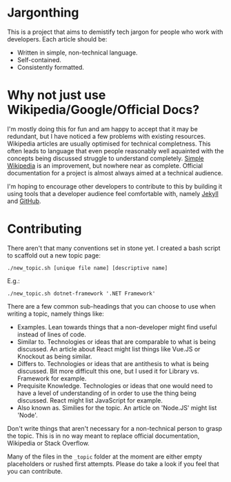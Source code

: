 # Jargonthing
This is a project that aims to demistify tech jargon for people who work with developers. Each article should be:
- Written in simple, non-technical language.
- Self-contained.
- Consistently formatted.

# Why not just use Wikipedia/Google/Official Docs?
I'm mostly doing this for fun and am happy to accept that it may be redundant, but I have noticed a few problems with existing resources. Wikipedia articles are usually optimised for technical completness. This often leads to language that even people reasonably well aquainted with the concepts being discussed struggle to understand completely. [Simple Wikipedia](simple.wikipedia.org) is an improvement, but nowhere near as complete. Official documentation for a project is almost always aimed at a technical audience.

I'm hoping to encourage other developers to contribute to this by building it using tools that a developer audience feel comfortable with, namely [Jekyll](https://jekyll.org) and [GitHub](https://github.com).

# Contributing
There aren't that many conventions set in stone yet. I created a bash script to scaffold out a new topic page:
```
./new_topic.sh [unique file name] [descriptive name]
```
E.g.:
```
./new_topic.sh dotnet-framework '.NET Framework'
```

There are a few common sub-headings that you can choose to use when writing a topic, namely things like:
- Examples. Lean towards things that a non-developer might find useful instead of lines of code.
- Similar to. Technologies or ideas that are comparable to what is being discussed. An article about React might list things like Vue.JS or Knockout as being similar.
- Differs to. Technologies or ideas that are antithesis to what is being discussed. Bit more difficult this one, but I used it for Library vs. Framework for example.
- Prequisite Knowledge. Technologies or ideas that one would need to have a level of understanding of in order to use the thing being discussed. React might list JavaScript for example.
- Also known as. Similies for the topic. An article on 'Node.JS' might list 'Node'.

Don't write things that aren't necessary for a non-technical person to grasp the topic. This is in no way meant to replace official documentation, Wikipedia or Stack Overflow.

Many of the files in the `_topic` folder at the moment are either empty placeholders or rushed first attempts. Please do take a look if you feel that you can contribute.